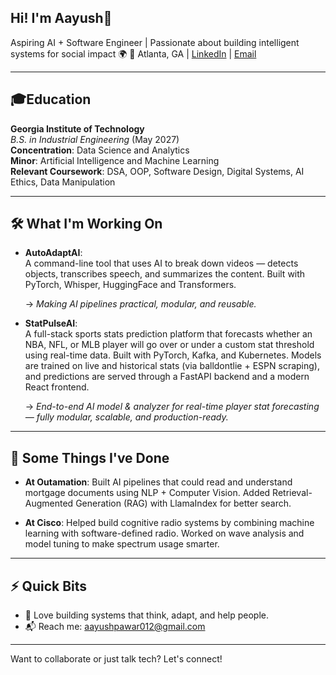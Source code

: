 ## Hi! I'm Aayush👋

Aspiring AI + Software Engineer | Passionate about building intelligent systems for social impact 🌍
📍 Atlanta, GA |
[LinkedIn](https://www.linkedin.com/in/aayush-pawar-atl) | [Email](mailto:aayushpawar012@gmail.com)

---

## 🎓Education
**Georgia Institute of Technology**  
_B.S. in Industrial Engineering_ (May 2027)  
**Concentration**: Data Science and Analytics  
**Minor**: Artificial Intelligence and Machine Learning  
**Relevant Coursework**: DSA, OOP, Software Design, Digital Systems, AI Ethics, Data Manipulation

---

## 🛠️ What I'm Working On

- **AutoAdaptAI**:  
  A command-line tool that uses AI to break down videos — detects objects, transcribes speech, and summarizes the content. Built with PyTorch, Whisper, HuggingFace and Transformers.
    
  → _Making AI pipelines practical, modular, and reusable._

- **StatPulseAI**:  
  A full-stack sports stats prediction platform that forecasts whether an NBA, NFL, or MLB player will go over or under a custom stat threshold using real-time data. Built with PyTorch, Kafka, and Kubernetes. Models are trained on live and historical stats (via balldontlie + ESPN scraping), and predictions are served through a FastAPI backend and a modern React frontend.
  
  → _End-to-end AI model & analyzer for real-time player stat forecasting — fully modular, scalable, and production-ready._

---

## 🧪 Some Things I've Done

- **At Outamation**: Built AI pipelines that could read and understand mortgage documents using NLP + Computer Vision. Added Retrieval-Augmented Generation (RAG) with LlamaIndex for better search.

- **At Cisco**: Helped build cognitive radio systems by combining machine learning with software-defined radio. Worked on wave analysis and model tuning to make spectrum usage smarter.

---

## ⚡ Quick Bits

- 🧠 Love building systems that think, adapt, and help people.
- 📬 Reach me: [aayushpawar012@gmail.com](mailto:aayushpawar012@gmail.com)

---

Want to collaborate or just talk tech? Let's connect!
